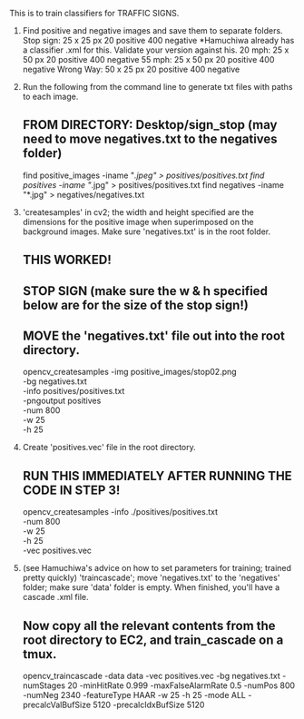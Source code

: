 This is to train classifiers for TRAFFIC SIGNS.

1. Find positive and negative images and save them to separate folders.
    Stop sign:    25 x 25 px    20 positive     400 negative  *Hamuchiwa already has a classifier .xml for this. Validate your version against his.
    20 mph:       25 x 50 px    20 positive     400 negative
    55 mph:       25 x 50 px    20 positive     400 negative
    Wrong Way:    50 x 25 px    20 positive     400 negative

2. Run the following from the command line to generate txt files with paths to each image.

    ## FROM DIRECTORY: Desktop/sign_stop (may need to move negatives.txt to the negatives folder)

    find positive_images -iname "*.jpeg" > positives/positives.txt
    find positives -iname "*.jpg" > positives/positives.txt
    find negatives -iname "*.jpg" > negatives/negatives.txt


3. 'createsamples' in cv2; the width and height specified are the dimensions for the positive image when superimposed on the background images.
   Make sure 'negatives.txt' is in the root folder.

    ## THIS WORKED!
    ## STOP SIGN (make sure the w & h specified below are for the size of the stop sign!)
    ## MOVE the 'negatives.txt' file out into the root directory.

    opencv_createsamples  -img positive_images/stop02.png \
                          -bg negatives.txt \
                          -info positives/positives.txt \
                          -pngoutput positives \
                          -num 800 \
                          -w 25 \
                          -h 25



4. Create 'positives.vec' file in the root directory.

    ## RUN THIS IMMEDIATELY AFTER RUNNING THE CODE IN STEP 3!

    opencv_createsamples  -info ./positives/positives.txt \
                          -num 800 \
                          -w 25 \
                          -h 25 \
                          -vec positives.vec



5. (see Hamuchiwa's advice on how to set parameters for training; trained pretty quickly) 'traincascade'; move 'negatives.txt' to the 'negatives' folder; make sure 'data' folder is empty. When finished, you'll have a cascade .xml file.


    ## Now copy all the relevant contents from the root directory to EC2, and train_cascade on a tmux.

    opencv_traincascade -data data -vec positives.vec -bg negatives.txt -numStages 20 -minHitRate 0.999 -maxFalseAlarmRate 0.5 -numPos 800 -numNeg 2340 -featureType HAAR -w 25 -h 25 -mode ALL -precalcValBufSize 5120 -precalcIdxBufSize 5120
